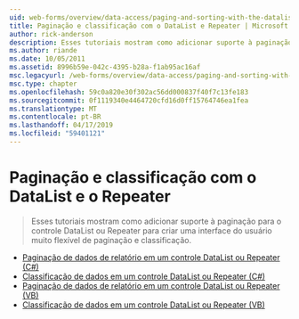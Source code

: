 ```yaml
---
uid: web-forms/overview/data-access/paging-and-sorting-with-the-datalist-and-repeater/index
title: Paginação e classificação com o DataList e Repeater | Microsoft Docs
author: rick-anderson
description: Esses tutoriais mostram como adicionar suporte à paginação para o controle DataList ou Repeater para criar uma interface do usuário muito flexível de paginação e classificação.
ms.author: riande
ms.date: 10/05/2011
ms.assetid: 8996b59e-042c-4395-b28a-f1ab95ac16af
msc.legacyurl: /web-forms/overview/data-access/paging-and-sorting-with-the-datalist-and-repeater
msc.type: chapter
ms.openlocfilehash: 59c0a820e30f302ac56dd000837f40f7c13fe183
ms.sourcegitcommit: 0f1119340e4464720cfd16d0ff15764746ea1fea
ms.translationtype: MT
ms.contentlocale: pt-BR
ms.lasthandoff: 04/17/2019
ms.locfileid: "59401121"
---
```

# <a name="paging-and-sorting-with-the-datalist-and-repeater"></a>Paginação e classificação com o DataList e o Repeater

> Esses tutoriais mostram como adicionar suporte à paginação para o controle DataList ou Repeater para criar uma interface do usuário muito flexível de paginação e classificação.


- [Paginação de dados de relatório em um controle DataList ou Repeater (C#)](paging-report-data-in-a-datalist-or-repeater-control-cs.md)
- [Classificação de dados em um controle DataList ou Repeater (C#)](sorting-data-in-a-datalist-or-repeater-control-cs.md)
- [Paginação de dados de relatório em um controle DataList ou Repeater (VB)](paging-report-data-in-a-datalist-or-repeater-control-vb.md)
- [Classificação de dados em um controle DataList ou Repeater (VB)](sorting-data-in-a-datalist-or-repeater-control-vb.md)
